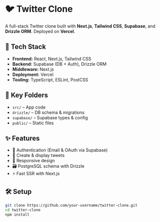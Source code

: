 # 🐦 Twitter Clone

A full-stack Twitter clone built with **Next.js**, **Tailwind CSS**, **Supabase**, and **Drizzle ORM**. Deployed on **Vercel**.

## 🚀 Tech Stack

- **Frontend:** React, Next.js, Tailwind CSS  
- **Backend:** Supabase (DB + Auth), Drizzle ORM  
- **Middleware:** Next.js  
- **Deployment:** Vercel  
- **Tooling:** TypeScript, ESLint, PostCSS

## 📁 Key Folders

- `src/` – App code  
- `drizzle/` – DB schema & migrations  
- `supabase/` – Supabase types & config  
- `public/` – Static files

 ## ✨ Features

- 🔐 Authentication (Email & OAuth via Supabase)  
- 📝 Create & display tweets  
- 📱 Responsive design  
- 🗃️ PostgreSQL schema with Drizzle  
- ⚡ Fast SSR with Next.js  

## 🛠️ Setup

```bash
git clone https://github.com/your-username/twitter-clone.git
cd twitter-clone
npm install
